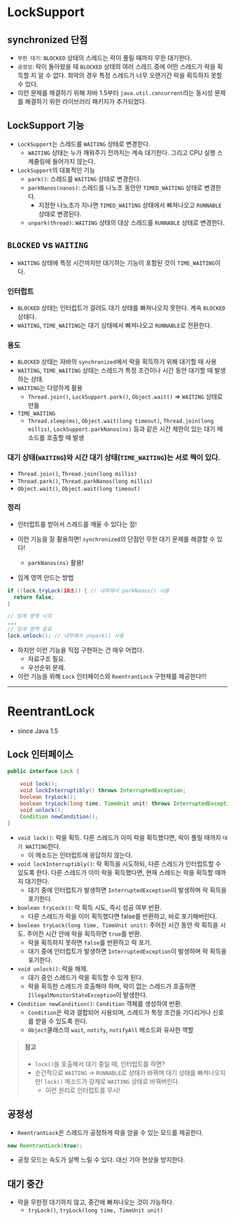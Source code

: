# LockSupport

## synchronized 단점

- `무한 대기`: `BLOCKED` 상태의 스레드는 락이 풀릴 때까지 무한 대기한다.
- `공정성`: 락이 돌아왔을 때 `BLOCKED` 상태의 여러 스레드 중에 어떤 스레드가 락을 획득할 지 알 수 없다. 최악의 경우 특정 스레드가 너무 오랜기간 락을 획득하지 못할 수 있다.
- 이런 문제를 해결하기 위해 자바 1.5부터 `java.util.concurrent`라는 동시성 문제를 해결하기 위한 라이브러리 패키지가 추가되었다.

## LockSupport 기능

- `LockSupport`는 스레드를 `WAITING` 상태로 변경한다.
  - `WAITING` 상태는 누가 깨워주기 전까지는 계속 대기한다. 그리고 CPU 실행 스케줄링에 들어가지 않는다.
- `LockSupport`의 대표적인 기능
  - `park()`: 스레드를 `WAITING` 상태로 변경한다.
  - `parkNanos(nanos)`: 스레드를 나노초 동안만 `TIMED_WAITING` 상태로 변경한다.
    - 지정한 나노초가 지나면 `TIMED_WAITING` 상태에서 빠져나오고 `RUNNABLE` 상태로 변경된다.
  - `unpark(thread)`: `WAITING` 상태의 대상 스레드를 `RUNNABLE` 상태로 변경한다.

## `BLOCKED` vs `WAITING`

- `WAITING` 상태에 특정 시간까지만 대기하는 기능이 포함된 것이 `TIME_WAITING`이다.

### 인터럽트

- `BLOCKED` 상태는 인터럽트가 걸려도 대기 상태를 빠져나오지 못한다. 계속 `BLOCKED` 상태다.
- `WAITING`, `TIME_WAITING`는 대기 상태에서 빠져나오고 `RUNNABLE`로 전환한다.

### 용도

- `BLOCKED` 상태는 자바의 `synchronized`에서 락을 획득하기 위해 대기할 때 사용
- `WAITING`, `TIME_WAITING` 상태는 스레드가 특정 조건이나 시간 동안 대기할 때 발생하는 상태.
- `WAITING`는 다양하게 활용
  - `Thread.join()`, `LockSupport.park()`, `Object.wait()` => `WAITING` 상태로 만듦
- `TIME_WAITING`
  - `Thread.sleep(ms)`, `Object.wait(long timeout)`, `Thread.join(long millis)`, `LockSupport.parkNanos(ns)` 등과 같은 시간 제한이 있는 대기 메소드를 호출할 때 발생

### 대기 상태(`WAITING`)와 시간 대기 상태(`TIME_WAITING`)는 서로 짝이 있다.

- `Thread.join()`, `Thread.join(long millis)`
- `Thread.park()`, `Thread.parkNanos(long millis)`
- `Object.wait()`, `Object.wait(long timeout)`

### 정리

- 인터럽트를 받아서 스레드를 깨울 수 있다는 점!
- 이런 기능을 잘 활용하면! `synchronized`의 단점인 무한 대기 문제를 해결할 수 있다!
  - `parkNanos(ns)` 활용!

- 임계 영역 만드는 방법

```java
if (!lock.tryLock(10초)) { // 내부에서 parkNanos() 사용
  return false;
}

// 임계 영역 시작
...
// 임계 영역 종료
lock.unlock(); // 내부에서 unpark() 사용
```

- 하지만 이런 기능을 직접 구현하는 건 매우 어렵다.
  - 자료구조 필요.
  - 우선순위 문제.
- 이런 기능을 위해 `Lock` 인터페이스와 `ReentrantLock` 구현체를 제공한다!!!

---

# ReentrantLock

- since Java 1.5

## Lock 인터페이스

```java
public interface Lock {
  
    void lock();
    void lockInterruptibly() throws InterruptedException;
    boolean tryLock();
    boolean tryLock(long time, TimeUnit unit) throws InterruptedException;
    void unlock();
    Condition newCondition();
}
```

- `void lock()`: 락을 획득. 다른 스레드가 이미 락을 획득했다면, 락이 풀릴 때까지 `대기 WAITING`한다.
  - 이 메소드는 인터럽트에 응답하지 않는다.
- `void lockInterruptibly()`: 락 획득을 시도하되, 다른 스레드가 인터럽트할 수 있도록 한다. 다른 스레드가 이미 락을 획득했다면, 현재 스레드는 락을 획득할 때까지 대기한다.
  - 대기 중에 인터럽트가 발생하면 `InterruptedException`이 발생하며 락 획득을 포기한다.
- `boolean tryLock()`: 락 획득 시도, 즉시 성공 여부 반환.
  - 다른 스레드가 락을 이미 획득했다면 false를 반환하고, 바로 포기해버린다.
- `boolean tryLock(long time, TimeUnit unit)`: 주어진 시간 동안 락 획득을 시도. 주어진 시간 안에 락을 획득하면 `true`를 반환.
  - 락을 획득하지 못하면 `false`를 반환하고 락 포기.
  - 대기 중에 인터럽트가 발생하면 `InterruptedException`이 발생하며 락 획득을 포기한다.
- `void unlock()`: 락을 해제.
  - 대기 중인 스레드가 락을 획득할 수 있게 된다.
  - 락을 획득한 스레드가 호출해야 하며, 락이 없는 스레드가 호출하면 `IllegalMonitorStateException`이 발생한다.
- `Condition newCondition()`: `Condition` 객체를 생성하여 반환.
  - `Condition`은 락과 결합되어 사용되며, 스레드가 특정 조건을 기다리거나 신호를 받을 수 있도록 한다.
  - `Object`클래스의 `wait`, `notify`, `notifyAll` 메소드와 유사한 역할

> #### 참고
> - `lock()`을 호출해서 대기 중일 때, 인터럽트를 하면?
> - 순간적으로 `WAITING` -> `RUNNABLE`로 상태가 바뀌며 대기 상태를 빠져나오지만! `lock()` 메소드가 강제로 `WAITING` 상태로 바꿔버린다.
>   - 이런 원리로 인터럽트를 무시!

## 공정성

- `ReentrantLock`은 스레드가 공정하게 락을 얻을 수 있는 모드를 제공한다.

```java
new ReentrantLock(true);
```

- 공정 모드는 속도가 살짝 느릴 수 있다. 대신 기아 현상을 방지한다.

## 대기 중간

- 락을 무한정 대기하지 않고, 중간에 빠져나오는 것이 가능하다.
  - `tryLock()`, `tryLock(long time, TimeUnit unit)`



